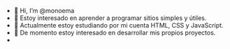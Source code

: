 - 👋 Hi, I’m @monoema
- 👀 Estoy interesado en aprender a programar sitios simples y útiles.
- 🌱 Actualmente estoy estudiando por mi cuenta HTML, CSS y JavaScript.
- 💞️ De momento estoy interesado en desarrollar mis propios proyectos.
- 

<!---
monoema/monoema is a ✨ special ✨ repository because its `README.md` (this file) appears on your GitHub profile.
You can click the Preview link to take a look at your changes.
--->
